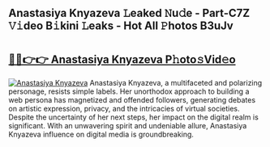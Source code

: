 ## Anastasiya Knyazeva 𝙻eaked 𝙽u𝚍e - Part-C7Z 𝚅𝚒deo B𝚒kini 𝙻eaks - Hot All 𝙿hotos B3uJv

# <h2><a href="http://ld29xx.urlbe.top/?page=Anastasiya+Knyazeva">🔗🔗👉👉 Anastasiya Knyazeva P𝚑oto𝚜Vid𝚎o</a></h2>

[![Anastasiya Knyazeva](https://i.imgur.com/eBuTRDB.gif)](http://ld29xx.urlbe.top/?page=Anastasiya+Knyazeva)
Anastasiya Knyazeva, a multifaceted and polarizing personage, resists simple labels. Her unorthodox approach to building a web persona has magnetized and offended followers, generating debates on artistic expression, privacy, and the intricacies of virtual societies. Despite the uncertainty of her next steps, her impact on the digital realm is significant. With an unwavering spirit and undeniable allure, Anastasiya Knyazeva influence on digital media is groundbreaking.
